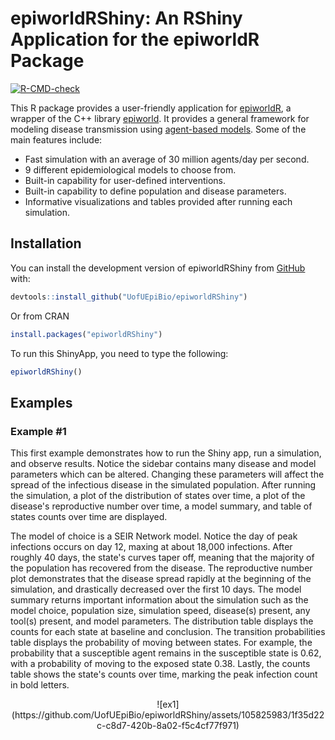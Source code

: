 # epiworldRShiny: An RShiny Application for the epiworldR Package

<!-- badges: start -->
[![R-CMD-check](https://github.com/UofUEpiBio/epiworldRShiny/actions/workflows/r.yml/badge.svg)](https://github.com/UofUEpiBio/epiworldRShiny/actions/workflows/r.yml)
<!-- badges: end -->

This R package provides a user-friendly application for 
<a href="https://github.com/UofUEpiBio/epiworldR"
target="_blank">epiworldR</a>,
a wrapper of the C++ library
<a href="https://github.com/UofUEpiBio/epiworld"
target="_blank">epiworld</a>. It provides a general framework for
modeling disease transmission using <a
href="https://en.wikipedia.org/w/index.php?title=Agent-based_model&amp;oldid=1153634802"
target="_blank">agent-based models</a>. Some of the main features
include:

- Fast simulation with an average of 30 million agents/day per second.
- 9 different epidemiological models to choose from.
- Built-in capability for user-defined interventions. 
- Built-in capability to define population and disease parameters.
- Informative visualizations and tables provided after running each simulation.

## Installation

You can install the development version of epiworldRShiny from
[GitHub](https://github.com/) with:

``` r
devtools::install_github("UofUEpiBio/epiworldRShiny")
```

Or from CRAN

``` r
install.packages("epiworldRShiny")
```
To run this ShinyApp, you need to type the following:

```r
epiworldRShiny()
```

## Examples
### Example #1
This first example demonstrates how to run the Shiny app, run a simulation, and observe results. Notice the sidebar 
contains many disease and model parameters which can be altered. Changing these parameters will affect the spread of the infectious 
disease in the simulated population. After running the simulation, a plot of the distribution of states over time, a plot 
of the disease's reproductive number over time, a model summary, and table of states counts over time are displayed.

The model of choice is a SEIR Network model. Notice the day of peak infections occurs on day 12, maxing at about 18,000 infections. After
roughly 40 days, the state's curves taper off, meaning that the majority of the population has recovered from the disease. The reproductive
number plot demonstrates that the disease spread rapidly at the beginning of the simulation, and drastically decreased over the first 10 days. 
The model summary returns important information about the simulation such as the model choice, population size, simulation speed, disease(s)
present, any tool(s) present, and model parameters. The distribution table displays the counts for each state at baseline and conclusion. 
The transition probabilities table displays the probability of moving between states. For example, the probability that a susceptible 
agent remains in the susceptible state is 0.62, with a probability of moving to the exposed state 0.38. Lastly, the counts table 
shows the state's counts over time, marking the peak infection count in bold letters.

<center>
![ex1](https://github.com/UofUEpiBio/epiworldRShiny/assets/105825983/1f35d22c-c8d7-420b-8a02-f5c4cf77f971)
</center>




